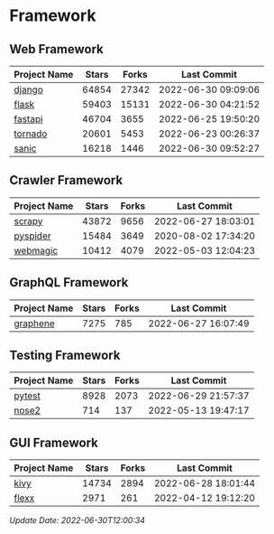 # Framework

## Web Framework
| Project Name | Stars | Forks | Last Commit |
| ------------ | ----- | ----- | ----------- |
| [django](https://github.com/django/django) | 64854 | 27342 | 2022-06-30 09:09:06 |
| [flask](https://github.com/pallets/flask) | 59403 | 15131 | 2022-06-30 04:21:52 |
| [fastapi](https://github.com/tiangolo/fastapi) | 46704 | 3655 | 2022-06-25 19:50:20 |
| [tornado](https://github.com/tornadoweb/tornado) | 20601 | 5453 | 2022-06-23 00:26:37 |
| [sanic](https://github.com/sanic-org/sanic) | 16218 | 1446 | 2022-06-30 09:52:27 |

## Crawler Framework
| Project Name | Stars | Forks | Last Commit |
| ------------ | ----- | ----- | ----------- |
| [scrapy](https://github.com/scrapy/scrapy) | 43872 | 9656 | 2022-06-27 18:03:01 |
| [pyspider](https://github.com/binux/pyspider) | 15484 | 3649 | 2020-08-02 17:34:20 |
| [webmagic](https://github.com/code4craft/webmagic) | 10412 | 4079 | 2022-05-03 12:04:23 |

## GraphQL Framework
| Project Name | Stars | Forks | Last Commit |
| ------------ | ----- | ----- | ----------- |
| [graphene](https://github.com/graphql-python/graphene) | 7275 | 785 | 2022-06-27 16:07:49 |

## Testing Framework
| Project Name | Stars | Forks | Last Commit |
| ------------ | ----- | ----- | ----------- |
| [pytest](https://github.com/pytest-dev/pytest) | 8928 | 2073 | 2022-06-29 21:57:37 |
| [nose2](https://github.com/nose-devs/nose2) | 714 | 137 | 2022-05-13 19:47:17 |

## GUI Framework
| Project Name | Stars | Forks | Last Commit |
| ------------ | ----- | ----- | ----------- |
| [kivy](https://github.com/kivy/kivy) | 14734 | 2894 | 2022-06-28 18:01:44 |
| [flexx](https://github.com/flexxui/flexx) | 2971 | 261 | 2022-04-12 19:12:20 |

*Update Date: 2022-06-30T12:00:34*